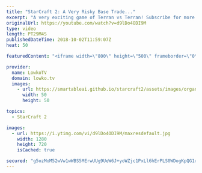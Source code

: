 ```yaml
---
title: "StarCraft 2: A Very Risky Base Trade..."
excerpt: "A very exciting game of Terran vs Terran! Subscribe for more videos: http://lowko.tv/youtube The Spine Crawler contain: https://goo.gl/PBczwg  If you have an awesome replay of StarCraft 2 that you think is worth casting, you can send it to replays@lowko.tv.  Support me on Patreon: http://www.patreon.com/lowkotv"
originalUrl: https://youtube.com/watch?v=d9lDo4ODI9M
type: video
length: PT29M4S
publishedDateTime: 2018-10-02T11:59:07Z
heat: 50

featuredContent: "<iframe width=\"800\" height=\"500\" frameborder=\"0\" src=\"https://www.youtube.com/embed/d9lDo4ODI9M\" allow=\"accelerometer; autoplay; encrypted-media; gyroscope; picture-in-picture\" allowfullscreen></iframe>"

provider:
  name: LowkoTV
  domain: lowko.tv
  images:
    - url: https://smartableai.github.io/starcraft2/assets/images/organizations/lowko.tv-50x50.jpg
      width: 50
      height: 50

topics:
  - StarCraft 2

images:
  - url: https://i.ytimg.com/vi/d9lDo4ODI9M/maxresdefault.jpg
    width: 1280
    height: 720
    isCached: true

secured: "g5ozMoM52wVw1wWBS5MErwUUg9UeW6J+yoWZjc1PxLl6hErPLS0WDogKpQG1rGd8bv0q5N/xBF6FssU3lyDBT2Xg5D8A0Y+Zk5tb8Jd0HQM4yFYkzvhj+Bd1eOriQcV3bv3Jx48o2U47K9i99+mkX5AADi6iZ47oB7HZEfQxpGNN6QW4JNpizVjZSOvnrpDQIGoT/Z3pd0SSWiIKAMGASDt7tkEvZ9fqiCvdf3vfHaEtHoo79HnRlRPBnPN6XPbW7zONTxmZJC5aOWnDjSzuicEf9rR0J1C8+wgMUn1eP7pSGa+odwe470QLW5C6Q0cSgvIgBoBc+S2enLTF9XyjovjP9eFWol88ZsIBgOBcrHGmtTKN2L5+BlNitXhcCaGASRFPBiVYdDPpvN9wI0U55It3DqyOLmY45cUAhwd7OMA=;RGg+cK9K8qchrkl/lI7W9g=="
---
```


